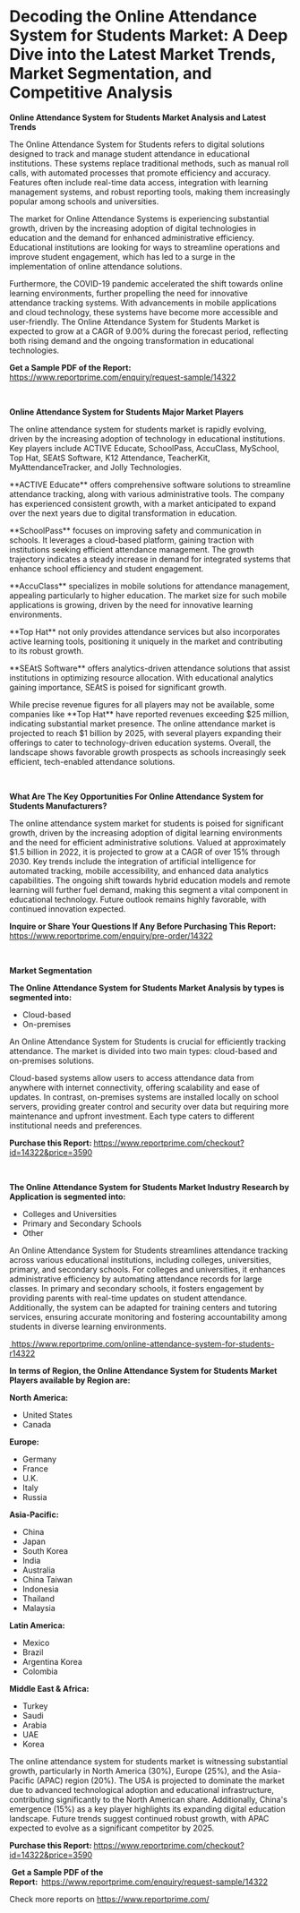 <p><h1>Decoding the Online Attendance System for Students Market: A Deep Dive into the Latest Market Trends, Market Segmentation, and Competitive Analysis</h1></p><p><strong>Online Attendance System for Students Market Analysis and Latest Trends</strong></p>
<p><p>The Online Attendance System for Students refers to digital solutions designed to track and manage student attendance in educational institutions. These systems replace traditional methods, such as manual roll calls, with automated processes that promote efficiency and accuracy. Features often include real-time data access, integration with learning management systems, and robust reporting tools, making them increasingly popular among schools and universities.</p><p>The market for Online Attendance Systems is experiencing substantial growth, driven by the increasing adoption of digital technologies in education and the demand for enhanced administrative efficiency. Educational institutions are looking for ways to streamline operations and improve student engagement, which has led to a surge in the implementation of online attendance solutions. </p><p>Furthermore, the COVID-19 pandemic accelerated the shift towards online learning environments, further propelling the need for innovative attendance tracking systems. With advancements in mobile applications and cloud technology, these systems have become more accessible and user-friendly. The Online Attendance System for Students Market is expected to grow at a CAGR of 9.00% during the forecast period, reflecting both rising demand and the ongoing transformation in educational technologies.</p></p>
<p><strong>Get a Sample PDF of the Report:&nbsp;</strong> <a href="https://www.reportprime.com/enquiry/request-sample/14322?utm_campaign=2449&utm_medium=2&utm_source=Github&utm_content=ia&utm_term=20032025&utm_id=online-attendance-system-for-students">https://www.reportprime.com/enquiry/request-sample/14322</a></p>
<p>&nbsp;</p>
<p><strong>Online Attendance System for Students Major Market Players</strong></p>
<p><p>The online attendance system for students market is rapidly evolving, driven by the increasing adoption of technology in educational institutions. Key players include ACTIVE Educate, SchoolPass, AccuClass, MySchool, Top Hat, SEAtS Software, K12 Attendance, TeacherKit, MyAttendanceTracker, and Jolly Technologies.</p><p>**ACTIVE Educate** offers comprehensive software solutions to streamline attendance tracking, along with various administrative tools. The company has experienced consistent growth, with a market anticipated to expand over the next years due to digital transformation in education. </p><p>**SchoolPass** focuses on improving safety and communication in schools. It leverages a cloud-based platform, gaining traction with institutions seeking efficient attendance management. The growth trajectory indicates a steady increase in demand for integrated systems that enhance school efficiency and student engagement.</p><p>**AccuClass** specializes in mobile solutions for attendance management, appealing particularly to higher education. The market size for such mobile applications is growing, driven by the need for innovative learning environments. </p><p>**Top Hat** not only provides attendance services but also incorporates active learning tools, positioning it uniquely in the market and contributing to its robust growth. </p><p>**SEAtS Software** offers analytics-driven attendance solutions that assist institutions in optimizing resource allocation. With educational analytics gaining importance, SEAtS is poised for significant growth.</p><p>While precise revenue figures for all players may not be available, some companies like **Top Hat** have reported revenues exceeding $25 million, indicating substantial market presence. The online attendance market is projected to reach $1 billion by 2025, with several players expanding their offerings to cater to technology-driven education systems. Overall, the landscape shows favorable growth prospects as schools increasingly seek efficient, tech-enabled attendance solutions.</p></p>
<p>&nbsp;</p>
<p><strong>What Are The Key Opportunities For Online Attendance System for Students Manufacturers?</strong></p>
<p><p>The online attendance system market for students is poised for significant growth, driven by the increasing adoption of digital learning environments and the need for efficient administrative solutions. Valued at approximately $1.5 billion in 2022, it is projected to grow at a CAGR of over 15% through 2030. Key trends include the integration of artificial intelligence for automated tracking, mobile accessibility, and enhanced data analytics capabilities. The ongoing shift towards hybrid education models and remote learning will further fuel demand, making this segment a vital component in educational technology. Future outlook remains highly favorable, with continued innovation expected.</p></p>
<p><strong>Inquire or Share Your Questions If Any Before Purchasing This Report:</strong> <a href="https://www.reportprime.com/enquiry/pre-order/14322?utm_campaign=2449&utm_medium=2&utm_source=Github&utm_content=ia&utm_term=20032025&utm_id=online-attendance-system-for-students">https://www.reportprime.com/enquiry/pre-order/14322</a></p>
<p>&nbsp;</p>
<p><strong>Market Segmentation</strong></p>
<p><strong>The Online Attendance System for Students Market Analysis by types is segmented into:</strong></p>
<p><ul><li>Cloud-based</li><li>On-premises</li></ul></p>
<p><p>An Online Attendance System for Students is crucial for efficiently tracking attendance. The market is divided into two main types: cloud-based and on-premises solutions. </p><p>Cloud-based systems allow users to access attendance data from anywhere with internet connectivity, offering scalability and ease of updates. In contrast, on-premises systems are installed locally on school servers, providing greater control and security over data but requiring more maintenance and upfront investment. Each type caters to different institutional needs and preferences.</p></p>
<p><strong>Purchase this Report:&nbsp;</strong><a href="https://www.reportprime.com/checkout?id=14322&price=3590&utm_campaign=2449&utm_medium=2&utm_source=Github&utm_content=ia&utm_term=20032025&utm_id=online-attendance-system-for-students">https://www.reportprime.com/checkout?id=14322&price=3590</a></p>
<p>&nbsp;</p>
<p><strong>The Online Attendance System for Students Market Industry Research by Application is segmented into:</strong></p>
<p><ul><li>Colleges and Universities</li><li>Primary and Secondary Schools</li><li>Other</li></ul></p>
<p><p>An Online Attendance System for Students streamlines attendance tracking across various educational institutions, including colleges, universities, primary, and secondary schools. For colleges and universities, it enhances administrative efficiency by automating attendance records for large classes. In primary and secondary schools, it fosters engagement by providing parents with real-time updates on student attendance. Additionally, the system can be adapted for training centers and tutoring services, ensuring accurate monitoring and fostering accountability among students in diverse learning environments.</p></p>
<p><a href="https://www.reportprime.com/online-attendance-system-for-students-r14322?utm_campaign=2449&utm_medium=2&utm_source=Github&utm_content=ia&utm_term=20032025&utm_id=online-attendance-system-for-students">&nbsp;https://www.reportprime.com/online-attendance-system-for-students-r14322</a></p>
<p><strong>In terms of Region, the Online Attendance System for Students Market Players available by Region are:</strong></p>
<p>
    <p> <strong> North America: </strong>
        <ul>
            <li>United States</li>
            <li>Canada</li>
        </ul>
        </p> 
    <p> <strong> Europe: </strong>
        <ul>
            <li>Germany</li>
            <li>France</li>
            <li>U.K.</li>
            <li>Italy</li>
            <li>Russia</li>
        </ul>
        </p> 
    <p> <strong> Asia-Pacific: </strong>
        <ul>
            <li>China</li>
            <li>Japan</li>
            <li>South Korea</li>
            <li>India</li>
            <li>Australia</li>
            <li>China Taiwan</li>
            <li>Indonesia</li>
            <li>Thailand</li>
            <li>Malaysia</li>
        </ul>
        </p> 
    <p> <strong> Latin America: </strong>
        <ul>
            <li>Mexico</li>
            <li>Brazil</li>
            <li>Argentina Korea</li>
            <li>Colombia</li>
        </ul>
        </p> 
    <p> <strong> Middle East & Africa: </strong>
        <ul>
            <li>Turkey</li>
            <li>Saudi</li>
            <li>Arabia</li>
            <li>UAE</li>
            <li>Korea</li>
        </ul>
    </p>
    </p>
<p><p>The online attendance system for students market is witnessing substantial growth, particularly in North America (30%), Europe (25%), and the Asia-Pacific (APAC) region (20%). The USA is projected to dominate the market due to advanced technological adoption and educational infrastructure, contributing significantly to the North American share. Additionally, China's emergence (15%) as a key player highlights its expanding digital education landscape. Future trends suggest continued robust growth, with APAC expected to evolve as a significant competitor by 2025.</p></p>
<p><strong>Purchase this Report: </strong><a href="https://www.reportprime.com/checkout?id=14322&price=3590&utm_campaign=2449&utm_medium=2&utm_source=Github&utm_content=ia&utm_term=20032025&utm_id=online-attendance-system-for-students">https://www.reportprime.com/checkout?id=14322&price=3590</a></p>
<p>&nbsp;<strong>Get a Sample PDF of the Report:&nbsp;&nbsp;</strong><a href="https://www.reportprime.com/enquiry/request-sample/14322?utm_campaign=2449&utm_medium=2&utm_source=Github&utm_content=ia&utm_term=20032025&utm_id=online-attendance-system-for-students">https://www.reportprime.com/enquiry/request-sample/14322</a></p>
<p><strong></strong></p>
<p>Check more reports on <a href="https://www.reportprime.com/?utm_campaign=2449&utm_medium=2&utm_source=Github&utm_content=ia&utm_term=20032025&utm_id=online-attendance-system-for-students">https://www.reportprime.com/</a></p>
